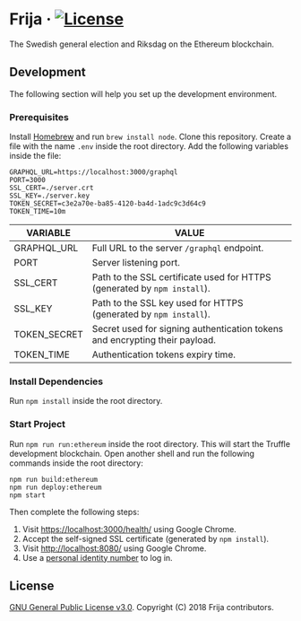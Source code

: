 # Frija &middot; [![License](https://img.shields.io/github/license/robshape/frija.svg)](./LICENSE)
The Swedish general election and Riksdag on the Ethereum blockchain.

## Development
The following section will help you set up the development environment.

### Prerequisites
Install [Homebrew](https://brew.sh/) and run `brew install node`. Clone this repository. Create a file with the name `.env` inside the root directory. Add the following variables inside the file:
```
GRAPHQL_URL=https://localhost:3000/graphql
PORT=3000
SSL_CERT=./server.crt
SSL_KEY=./server.key
TOKEN_SECRET=c3e2a70e-ba85-4120-ba4d-1adc9c3d64c9
TOKEN_TIME=10m
```

|VARIABLE|VALUE|
|--------|-----|
|GRAPHQL_URL|Full URL to the server `/graphql` endpoint.|
|PORT|Server listening port.|
|SSL_CERT|Path to the SSL certificate used for HTTPS (generated by `npm install`).|
|SSL_KEY|Path to the SSL key used for HTTPS (generated by `npm install`).|
|TOKEN_SECRET|Secret used for signing authentication tokens and encrypting their payload.|
|TOKEN_TIME|Authentication tokens expiry time.|

### Install Dependencies
Run `npm install` inside the root directory.

### Start Project
Run `npm run run:ethereum` inside the root directory. This will start the Truffle development blockchain. Open another shell and run the following commands inside the root directory:
```shell
npm run build:ethereum
npm run deploy:ethereum
npm start
```

Then complete the following steps:
1. Visit [https://localhost:3000/health/](https://localhost:3000/health/) using Google Chrome.
2. Accept the self-signed SSL certificate (generated by `npm install`).
3. Visit [http://localhost:8080/](http://localhost:8080/) using Google Chrome.
4. Use a [personal identity number](./docs/CREDENTIALS.md) to log in.

## License
[GNU General Public License v3.0](./LICENSE). Copyright (C) 2018 Frija contributors.
